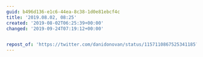 ```yaml
---
guid: b496d136-e1c6-44ea-8c38-1d0e81ebcf4c
title: '2019.08.02, 08:25'
created: '2019-08-02T06:25:39+00:00'
changed: '2019-09-24T07:19:12+00:00'


repost_of: 'https://twitter.com/danidonovan/status/1157110867525341185?s=19'
---
```


